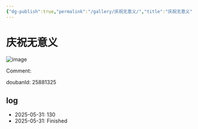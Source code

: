 ```yaml
---
{"dg-publish":true,"permalink":"/gallery/庆祝无意义/","title":"庆祝无意义","created":"2025-06-02T12:37:17.181+08:00"}
---
```



# 庆祝无意义

![image](https://hiraeth-picbed.oss-cn-beijing.aliyuncs.com/20250531154934.webp)

Comment: 



doubanId: 25881325

## log

- 2025-05-31: 130
- 2025-05-31: Finished
